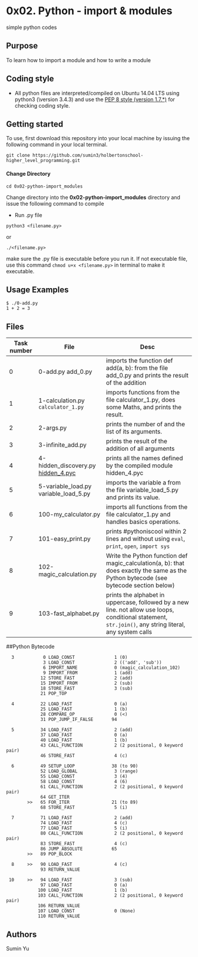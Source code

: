 # 0x02. Python - import & modules
simple python codes

## Purpose
To learn how to import a module and how to write a module

## Coding style
- All python files are interpreted/compiled on Ubuntu 14.04 LTS using python3 (\version 3.4.3) and use the [PEP 8 style (version 1.7.*)](https://github.com/PyC\QA/pycodestyle) for checking coding style.

## Getting started
To use, first download  this repository into your local machine by issuing the following command in your local terminal. 
```
git clone https://github.com/sumin3/holbertonschool-higher_level_programming.git
```
#### Change Directory
```
cd 0x02-python-import_modules
```
Change directory into the **0x02-python-import_modules** directory and issue the following command to compile

* Run .py file
```
python3 <filename.py>
```
or

```
./<filename.py>
```
make sure the .py file is executable before you run it. If not executable file, use this command `chmod u+x <filename.py>` in terminal to make it executable.

## Usage Examples
```
$ ./0-add.py
1 + 2 = 3
```

## Files
Task number | File | Desc
---|--|---
0  | 0-add.py add_0.py |  imports the function def add(a, b): from the file add_0.py and prints the result of the addition
1  | 1-calculation.py `calculator_1.py` | imports functions from the file calculator_1.py, does some Maths, and prints the result.
2  | 2-args.py | prints the number of and the list of its arguments.
3  | 3-infinite_add.py | prints the result of the addition of all arguments
4  | 4-hidden_discovery.py [hidden_4.pyc](https://github.com/holbertonschool/0x02.py/raw/master/hidden_4.pyc) | prints all the names defined by the compiled module hidden_4.pyc
5  | 5-variable_load.py variable_load_5.py | imports the variable a from the file variable_load_5.py and prints its value.
6  | 100-my_calculator.py | imports all functions from the file calculator_1.py and handles basics operations.
7  | 101-easy_print.py |  prints #pythoniscool within 2 lines and without using `eval`, `print`, `open`, `import sys`
8  | 102-magic_calculation.py  | Write the Python function def magic_calculation(a, b): that does exactly the same as the Python bytecode (see bytecode section below)
9  |103-fast_alphabet.py  | prints the alphabet in uppercase, followed by a new line. not allow use loops, conditional statement, `str.join()`, any string literal, any system calls 

##Python Bytecode
```
  3           0 LOAD_CONST               1 (0)
              3 LOAD_CONST               2 (('add', 'sub'))
              6 IMPORT_NAME              0 (magic_calculation_102)
              9 IMPORT_FROM              1 (add)
             12 STORE_FAST               2 (add)
             15 IMPORT_FROM              2 (sub)
             18 STORE_FAST               3 (sub)
             21 POP_TOP

  4          22 LOAD_FAST                0 (a)
             25 LOAD_FAST                1 (b)
             28 COMPARE_OP               0 (<)
             31 POP_JUMP_IF_FALSE       94

  5          34 LOAD_FAST                2 (add)
             37 LOAD_FAST                0 (a)
             40 LOAD_FAST                1 (b)
             43 CALL_FUNCTION            2 (2 positional, 0 keyword pair)
             46 STORE_FAST               4 (c)

  6          49 SETUP_LOOP              38 (to 90)
             52 LOAD_GLOBAL              3 (range)
             55 LOAD_CONST               3 (4)
             58 LOAD_CONST               4 (6)
             61 CALL_FUNCTION            2 (2 positional, 0 keyword pair)
             64 GET_ITER
        >>   65 FOR_ITER                21 (to 89)
             68 STORE_FAST               5 (i)

  7          71 LOAD_FAST                2 (add)
             74 LOAD_FAST                4 (c)
             77 LOAD_FAST                5 (i)
             80 CALL_FUNCTION            2 (2 positional, 0 keyword pair)
             83 STORE_FAST               4 (c)
             86 JUMP_ABSOLUTE           65
        >>   89 POP_BLOCK

  8     >>   90 LOAD_FAST                4 (c)
             93 RETURN_VALUE

 10     >>   94 LOAD_FAST                3 (sub)
             97 LOAD_FAST                0 (a)
            100 LOAD_FAST                1 (b)
            103 CALL_FUNCTION            2 (2 positional, 0 keyword pair)
            106 RETURN_VALUE
            107 LOAD_CONST               0 (None)
            110 RETURN_VALUE
```

## Authors
Sumin Yu  